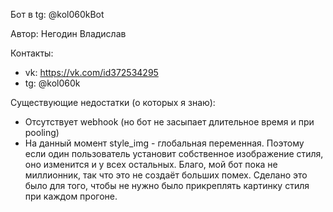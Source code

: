 Бот в tg: @kol060kBot

Автор: Негодин Владислав

Контакты: 
- vk: https://vk.com/id372534295
- tg: @kol060k

Существующие недостатки (о которых я знаю):
- Отсутствует webhook (но бот не засыпает длительное время и при pooling)
- На данный момент style_img - глобальная переменная. Поэтому если один пользователь установит собственное изображение стиля, оно изменится и у всех остальных. Благо, мой бот пока не миллионник, так что это не создаёт больших помех. Сделано это было для того, чтобы не нужно было прикреплять картинку стиля при каждом прогоне.
